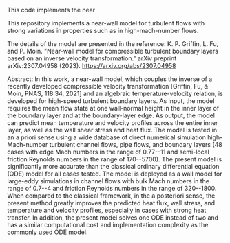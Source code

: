 This code implements the near

This repository implements a near-wall model for turbulent flows with strong variations in properties such as in high-mach-number flows.

The details of the model are presented in the reference:
K. P. Griffin, L. Fu, and P. Moin. "Near-wall model for compressible turbulent boundary layers based on an inverse velocity transformation." arXiv preprint arXiv:2307.04958 (2023).
https://arxiv.org/abs/2307.04958

Abstract:
In this work, a near-wall model, which couples the inverse of a recently developed compressible velocity transformation [Griffin, Fu, & Moin, PNAS, 118:34, 2021] and an algebraic temperature-velocity relation, is developed for high-speed turbulent boundary layers. As input, the model requires the mean flow state at one wall-normal height in the inner layer of the boundary layer and at the boundary-layer edge. As output, the model can predict mean temperature and velocity profiles across the entire inner layer, as well as the wall shear stress and heat flux. The model is tested in an a priori sense using a wide database of direct numerical simulation high-Mach-number turbulent channel flows, pipe flows, and boundary layers (48 cases with edge Mach numbers in the range of 0.77--11 and semi-local friction Reynolds numbers in the range of 170--5700). The present model is significantly more accurate than the classical ordinary differential equation (ODE) model for all cases tested. The model is deployed as a wall model for large-eddy simulations in channel flows with bulk Mach numbers in the range of 0.7--4 and friction Reynolds numbers in the range of 320--1800. When compared to the classical framework, in the a posteriori sense, the present method greatly improves the predicted heat flux, wall stress, and temperature and velocity profiles, especially in cases with strong heat transfer. In addition, the present model solves one ODE instead of two and has a similar computational cost and implementation complexity as the commonly used ODE model. 